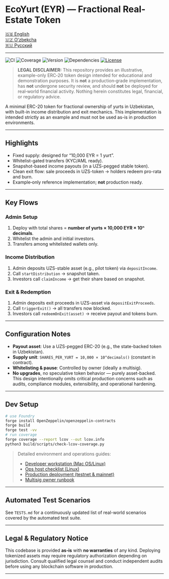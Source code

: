 # EcoYurt (EYR) — Fractional Real-Estate Token

[🇬🇧 English](./README.md)  
[🇺🇿 Oʻzbekcha](./README.uz.md)  
[🇷🇺 Русский](./README.ru.md)

---

![CI](https://github.com/dkol4125/ecoyurt1/actions/workflows/ci.yml/badge.svg)
![Coverage](https://img.shields.io/badge/Coverage-100%25-brightgreen)
![Version](https://img.shields.io/badge/Version-0.1.0-informational)
![Dependencies](https://img.shields.io/badge/Dependencies-Forge%20std%20%26%20OpenZeppelin-success)
[![License](https://img.shields.io/badge/License-Commercial-blue?style=for-the-badge)](./LICENSE.txt)

> **LEGAL DISCLAIMER:** This repository provides an illustrative, example-only ERC‑20 token design intended for educational and demonstration purposes. It is **not** a production‑grade implementation, has **not** undergone security review, and should **not** be deployed for real‑world financial activity. Nothing herein constitutes legal, financial, or regulatory advice.

A minimal ERC-20 token for fractional ownership of yurts in Uzbekistan, with built-in income distribution and exit mechanics. This implementation is intended strictly as an example and must not be used as-is in production environments.

---

## Highlights

- Fixed supply: designed for “10,000 EYR = 1 yurt”.  
- Whitelist-gated transfers (KYC/AML ready).  
- Snapshot-based income payouts (in a UZS-pegged stable token).  
- Clean exit flow: sale proceeds in UZS-token → holders redeem pro-rata and burn.
- Example‑only reference implementation; **not** production ready.

---

## Key Flows

### Admin Setup

1. Deploy with total shares = **number of yurts × 10,000 EYR × 10ⁿ decimals**.  
2. Whitelist the admin and initial investors.  
3. Transfers among whitelisted wallets only.

### Income Distribution

1. Admin deposits UZS-stable asset (e.g., pilot token) via `depositIncome`.  
2. Call `startDistribution` → snapshot taken.  
3. Investors call `claimIncome` → get their share based on snapshot.

### Exit & Redemption

1. Admin deposits exit proceeds in UZS-asset via `depositExitProceeds`.  
2. Call `triggerExit()` → all transfers now blocked.  
3. Investors call `redeemOnExit(asset)` → receive payout and tokens burn.

---

## Configuration Notes

- **Payout asset**: Use a UZS-pegged ERC-20 (e.g., the state-backed token in Uzbekistan).  
- **Supply unit**: `SHARES_PER_YURT = 10,000 × 10^decimals()` (constant in contract).  
- **Whitelisting & pause**: Controlled by owner (ideally a multisig).  
- **No upgrades**, no speculative token behavior — purely asset-backed.
This design intentionally omits critical production concerns such as audits, compliance modules, extensibility, and operational hardening.

---

## Dev Setup

```bash
# use Foundry
forge install OpenZeppelin/openzeppelin-contracts
forge build
forge test -vv
# run coverage
forge coverage --report lcov --out lcov.info
python3 build/scripts/check-lcov-coverage.py
```

> Detailed environment and operations guides:
>
> - [Developer workstation (Mac OS/Linux)](docs/en/SETUP.dev.md)
> - [Ops host checklist (Linux)](docs/en/SETUP.admin.md)
> - [Production deployment (testnet & mainnet)](docs/en/SETUP.prod.md)
> - [Multisig owner runbook](docs/en/SETUP.owner.md)

---

## Automated Test Scenarios

See `TESTS.md` for a continuously updated list of real-world scenarios covered by the automated test suite.

---

## Legal & Regulatory Notice

This codebase is provided **as‑is** with **no warranties** of any kind. Deploying tokenized assets may require regulatory authorization depending on jurisdiction. Consult qualified legal counsel and conduct independent audits before using any blockchain software in production.

---
